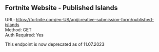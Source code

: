 ## Fortnite Website - Published Islands

URL: https://fortnite.com/en-US/api/creative-submission-form/published-islands \
Method: GET \
Auth Required: Yes

This endpoint is now deprecated as of 11.07.2023 